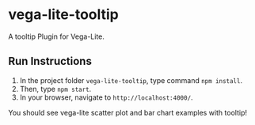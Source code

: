# vega-lite-tooltip
A tooltip Plugin for Vega-Lite.

## Run Instructions
1. In the project folder `vega-lite-tooltip`, type command `npm install`.
2. Then, type `npm start`.
3. In your browser, navigate to `http://localhost:4000/`.

You should see vega-lite scatter plot and bar chart examples with tooltip!
